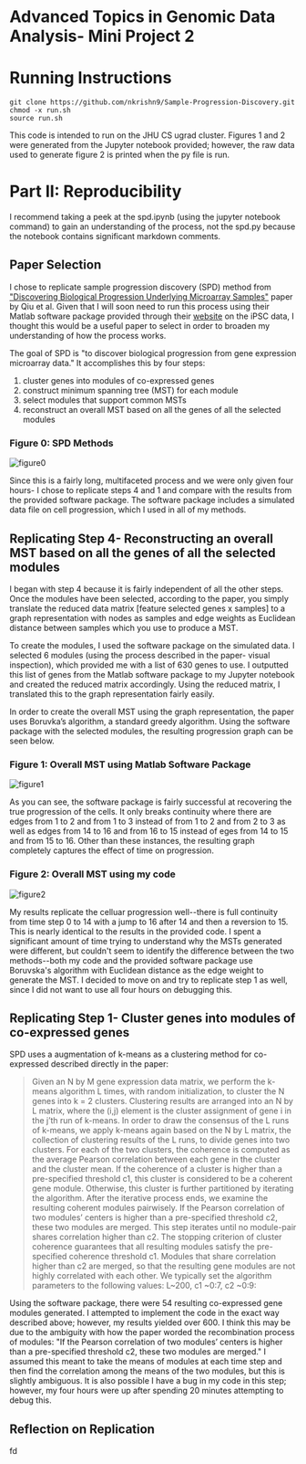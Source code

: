 
# Advanced Topics in Genomic Data Analysis- Mini Project 2 #

# Running Instructions #
```
git clone https://github.com/nkrishn9/Sample-Progression-Discovery.git
chmod -x run.sh
source run.sh
```
This code is intended to run on the JHU CS ugrad cluster. Figures 1 and 2 were generated from the Jupyter notebook provided; however, the raw data used to generate figure 2 is printed when the py file is run. 

# Part II: Reproducibility #

I recommend taking a peek at the spd.ipynb (using the jupyter notebook command) to gain an understanding of the process, not the spd.py because the notebook contains significant markdown comments. 

## Paper Selection ##
I chose to replicate sample progression discovery (SPD) method from ["Discovering Biological Progression Underlying Microarray Samples"](https://github.com/nkrishn9/Sample-Progression-Discovery/blob/master/spd.PDF) paper by Qiu et al. Given that I will soon need to run this process using their Matlab software package provided through their [website](http://pengqiu.gatech.edu/software/SPD/index.html) on the iPSC data, I thought this would be a useful paper to select in order to broaden my understanding of how the process works. 

The goal of SPD is "to discover biological progression from gene expression microarray data." It accomplishes this by four steps: 
1) cluster genes into modules of co-expressed genes
2) construct minimum spanning tree (MST) for each module
3) select modules that support common MSTs
4) reconstruct an overall MST based on all the genes of all the selected modules

### Figure 0: SPD Methods ###
![figure0]

Since this is a fairly long, multifaceted process and we were only given four hours- I chose to replicate steps 4 and 1 and compare with the results from the provided software package. The software package includes a simulated data file on cell progression, which I used in all of my methods. 

## Replicating Step 4- Reconstructing an overall MST based on all the genes of all the selected modules ##

I began with step 4 because it is fairly independent of all the other steps. Once the modules have been selected, according to the paper, you simply translate the reduced data matrix [feature selected genes x samples] to a graph representation with nodes as samples and edge weights as Euclidean distance between samples which you use to produce a MST. 

To create the modules, I used the software package on the simulated data. I selected 6 modules (using the process described in the paper- visual inspection), which provided me with a list of 630 genes to use. I outputted this list of genes from the Matlab software package to my Jupyter notebook and created the reduced matrix accordingly. Using the reduced matrix, I translated this to the graph representation fairly easily. 

In order to create the overall MST using the graph representation, the paper uses Boruvka’s algorithm, a standard greedy algorithm. Using the software package with the selected modules, the resulting progression graph can be seen below.

### Figure 1: Overall MST using Matlab Software Package ###
![figure1]

As you can see, the software package is fairly successful at recovering the true progression of the cells. It only breaks continuity where there are edges from 1 to 2 and from 1 to 3 instead of from 1 to 2 and from 2 to 3 as well as edges from 14 to 16 and from 16 to 15 instead of eges from 14 to 15 and from 15 to 16. Other than these instances, the resulting graph completely captures the effect of time on progression. 

### Figure 2: Overall MST using my code ####
![figure2]

My results replicate the celluar progression well--there is full continuity from time step 0 to 14 with a jump to 16 after 14 and then a reversion to 15. This is nearly identical to the results in the provided code.  I spent a significant amount of time trying to understand why the MSTs generated were different, but couldn't seem to identify the difference between the two methods--both my code and the provided software package use Boruvska's algorithm with Euclidean distance as the edge weight to generate the MST. I decided to move on and try to replicate step 1 as well, since I did not want to use all four hours on debugging this.

## Replicating Step 1- Cluster genes into modules of co-expressed genes ##
SPD uses a augmentation of k-means as a clustering method for co-expressed described directly in the paper: 
> Given an N by M gene expression data matrix, we perform the k-means algorithm L times, with random initialization, to cluster the N genes into k = 2 clusters. Clustering results are arranged into an N by L matrix, where the (i,j) element is the cluster assignment of gene i in the j’th run of k-means. In order to draw the consensus of the L runs of k-means, we apply k-means again based on the N by L matrix, the collection of clustering results of the L runs, to divide genes into two clusters. For each of the two clusters, the coherence is computed as the average Pearson correlation between each gene in the cluster and the cluster mean. If the coherence of a cluster is higher than a pre-specified threshold c1, this cluster is considered to be a coherent gene module. Otherwise, this cluster is further partitioned by iterating the algorithm. After the iterative process ends, we examine the resulting coherent modules pairwisely. If the Pearson correlation of two modules’ centers is higher than a pre-specified threshold c2, these two modules are merged. This step iterates until no module-pair shares correlation higher than c2. The stopping criterion of cluster coherence guarantees that all resulting modules satisfy the pre-specified coherence threshold c1. Modules that share correlation higher than c2 are merged, so that the resulting gene modules are not highly correlated with each other. We typically set the algorithm parameters to the following values: L~200, c1 ~0:7, c2 ~0:9:

Using the software package, there were 54 resulting co-expressed gene modules generated. I attempted to implement the code in the exact way described above; however, my results yielded over 600. I think this may be due to the ambiguity with how the paper worded the recombination process of modules: "If the Pearson correlation of two modules’ centers is higher than a pre-specified threshold c2, these two modules are merged." I assumed this meant to take the means of modules at each time step and then find the correlation among the means of the two modules, but this is slightly ambiguous. It is also possible I have a bug in my code in this step; however, my four hours were up after spending 20 minutes attempting to debug this.


## Reflection on Replication ##
fd

[figure0]: https://github.com/nkrishn9/Sample-Progression-Discovery/blob/master/figures/figure_0.png
[figure1]: https://github.com/nkrishn9/Sample-Progression-Discovery/blob/master/figures/figure_1.png
[figure2]: https://github.com/nkrishn9/Sample-Progression-Discovery/blob/master/figures/figure_2.png
